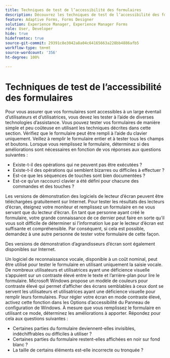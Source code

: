 ```yaml
---
title: Techniques de test de l’accessibilité des formulaires
description: Découvrez les techniques de test de l’accessibilité des formulaires dans Forms Designer.
feature: Adaptive Forms, Forms Designer
solution: Experience Manager, Experience Manager Forms
role: User, Developer
hide: true
hidefromtoc: true
source-git-commit: 29391c8e3042a8a04c64165663a228bb4886afb5
workflow-type: tm+mt
source-wordcount: '356'
ht-degree: 100%

---
```


# Techniques de test de l’accessibilité des formulaires

Pour vous assurer que vos formulaires sont accessibles à un large éventail d’utilisateurs et d’utilisatrices, vous devez les tester à l’aide de diverses technologies d’assistance. Vous pouvez tester vos formulaires de manière simple et peu coûteuse en utilisant les techniques décrites dans cette section.
Vérifiez que le formulaire peut être rempli à l’aide du clavier uniquement. Veillez à remplir le formulaire entier et à tester tous les champs et boutons. Lorsque vous remplissez le formulaire, déterminez si des améliorations sont nécessaires en fonction de vos réponses aux questions suivantes :

* Existe-t-il des opérations qui ne peuvent pas être exécutées ?
* Existe-t-il des opérations qui semblent bizarres ou difficiles à effectuer ?
* Est-ce que les séquences de touches sont bien documentées ?
* Est-ce qu’un raccourci clavier a été défini pour chacune des commandes et des touches ?

Les versions de démonstration des logiciels de lecteur d’écran peuvent être téléchargées gratuitement sur Internet. Pour tester les résultats des lecteurs d’écran, éteignez votre moniteur et remplissez un formulaire en ne vous servant que du lecteur d’écran. En tant que personne ayant créé le formulaire, votre grande connaissance de ce dernier peut faire en sorte qu’il vous soit difficile de déterminer si l’information lue par le lecteur d’écran est suffisante et compréhensible. Par conséquent, si cela est possible, demandez à une autre personne de tester votre formulaire de cette façon.

Des versions de démonstration d’agrandisseurs d’écran sont également disponibles sur Internet.

Un logiciel de reconnaissance vocale, disponible à un coût nominal, peut être utilisé pour tester le formulaire en utilisant uniquement la saisie vocale.
De nombreux utilisateurs et utilisatrices ayant une déficience visuelle s’appuient sur un contraste élevé entre le texte et l’arrière-plan pour lire le formulaire. Microsoft Windows propose un modèle de couleurs pour contraste élevé qui permet d’afficher des écrans semblables à ceux dont se servent les utilisateurs et utilisatrices ayant une déficience visuelle pour remplir leurs formulaires. Pour régler votre écran en mode contraste élevé, activez cette fonction dans les Options d’accessibilité du Panneau de configuration de Windows. À mesure que vous remplissez le formulaire en utilisant ce mode, déterminez les améliorations à apporter. Répondez pour cela aux questions suivantes :

* Certaines parties du formulaire deviennent-elles invisibles, indéchiffrables ou difficiles à utiliser ?
* Certaines parties du formulaire restent-elles affichées en noir sur fond blanc ?
* La taille de certains éléments est-elle incorrecte ou tronquée ?
